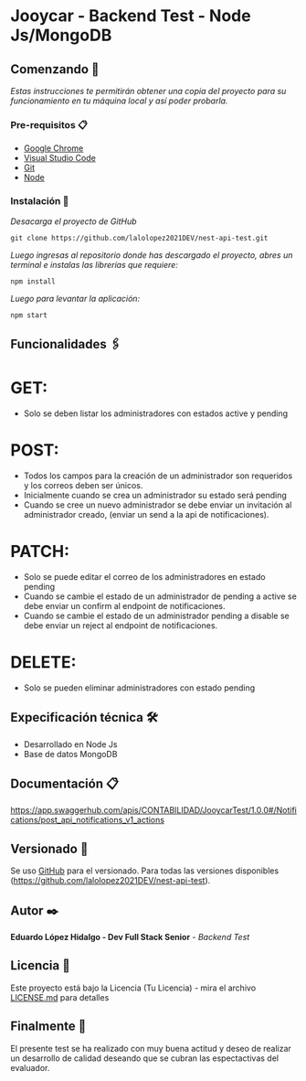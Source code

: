 # Jooycar - Backend Test - Node Js/MongoDB 


## Comenzando 🚀

_Estas instrucciones te permitirán obtener una copia del proyecto para su funcionamiento en tu máquina local y así poder probarla._

### Pre-requisitos 📋


* [Google Chrome](https://www.google.com/chrome/)
* [Visual Studio Code](https://code.visualstudio.com/)
* [Git](https://git-scm.com/)
* [Node](https://nodejs.org/es/)


### Instalación 🔧

_Desacarga el proyecto de GitHub_


```
git clone https://github.com/lalolopez2021DEV/nest-api-test.git
```

_Luego ingresas al repositorio donde has descargado el proyecto, abres un terminal e instalas las librerías que requiere:_

```
npm install
```

_Luego para levantar la aplicación:_

```
npm start
```

## Funcionalidades 🖇️

# GET:
*  Solo se deben listar los administradores con estados active y pending
# POST:
*  Todos los campos para la creación de un administrador son requeridos y los
    correos deben ser únicos.
*  Inicialmente cuando se crea un administrador su estado será pending
*  Cuando se cree un nuevo administrador se debe enviar un invitación al
    administrador creado, (enviar un send a la api de notificaciones).
# PATCH:
*  Solo se puede editar el correo de los administradores en estado pending
*  Cuando se cambie el estado de un administrador de pending a active se debe
    enviar un confirm al endpoint de notificaciones.
*  Cuando se cambie el estado de un administrador pending a disable se debe
    enviar un reject al endpoint de notificaciones.
# DELETE:
*  Solo se pueden eliminar administradores con estado pending


## Expecificación técnica 🛠️

* Desarrollado en Node Js
* Base de datos MongoDB

## Documentación 📋

https://app.swaggerhub.com/apis/CONTABILIDAD/JooycarTest/1.0.0#/Notifications/post_api_notifications_v1_actions


## Versionado 📌

Se uso [GitHub](https://github.com/) para el versionado. Para todas las versiones disponibles (https://github.com/lalolopez2021DEV/nest-api-test).

## Autor ✒️

**Eduardo López Hidalgo - Dev Full Stack Senior** - *Backend Test*

## Licencia 📄

Este proyecto está bajo la Licencia (Tu Licencia) - mira el archivo [LICENSE.md](LICENSE.md) para detalles

## Finalmente 🎁

El presente test se ha realizado con muy buena actitud y deseo de realizar un desarrollo de calidad deseando que se cubran las espectactivas del evaluador. 